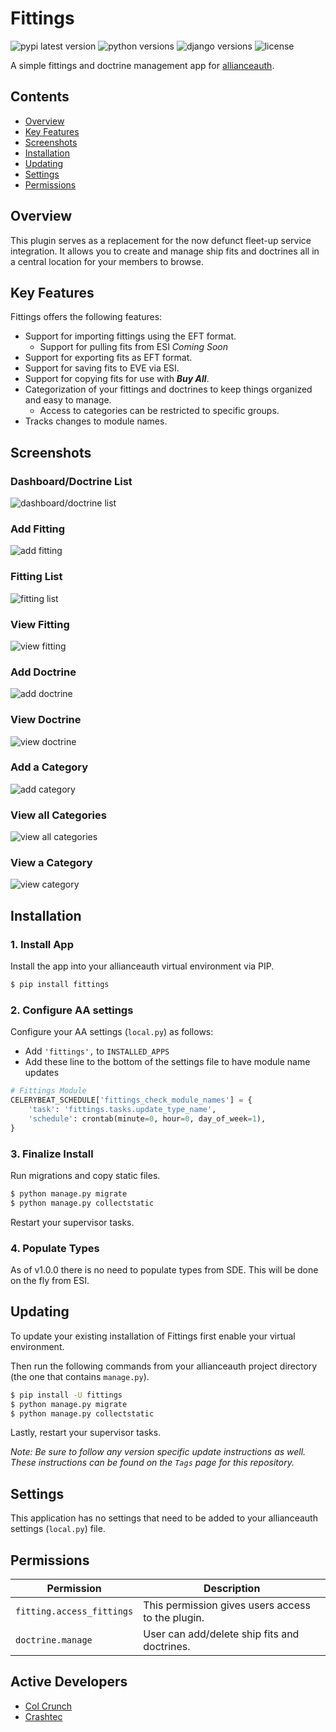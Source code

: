 # Fittings
![pypi latest version](https://img.shields.io/pypi/v/fittings?label=latest)
![python versions](https://img.shields.io/pypi/pyversions/fittings)
![django versions](https://img.shields.io/pypi/djversions/fittings?label=django)
![license](https://img.shields.io/pypi/l/fittings?color=green)

A simple fittings and doctrine management app for [allianceauth](https://gitlab.com/allianceauth/allianceauth).

## Contents

- [Overview](#overview)
- [Key Features](#key-features)
- [Screenshots](#screenshots)
- [Installation](#installation)
- [Updating](#updating)
- [Settings](#settings)
- [Permissions](#permissions)


## Overview
This plugin serves as a replacement for the now defunct fleet-up service integration. It allows you to create and manage ship fits and doctrines all in a 
central location for your members to browse.

## Key Features
Fittings offers the following features:

* Support for importing fittings using the EFT format. 
  * Support for pulling fits from ESI *Coming Soon*
* Support for exporting fits as EFT format.
* Support for saving fits to EVE via ESI.
* Support for copying fits for use with ***Buy All***.
* Categorization of your fittings and doctrines to keep things organized
and easy to manage.
  * Access to categories can be restricted to specific groups.
* Tracks changes to module names.

## Screenshots

### Dashboard/Doctrine List
![dashboard/doctrine list](https://i.imgur.com/AUla6oR.png)

### Add Fitting
![add fitting](https://i.imgur.com/09Ht3Zy.png)

### Fitting List
![fitting list](https://i.imgur.com/JTyaot7.png)

### View Fitting
![view fitting](https://i.imgur.com/3H2PgXC.png)

### Add Doctrine
![add doctrine](https://i.imgur.com/WWSJHmb.png)

### View Doctrine
![view doctrine](https://i.imgur.com/9IJN3jt.png)

### Add a Category
![add category](https://i.imgur.com/0ytpF66.png)

### View all Categories
![view all categories](https://i.imgur.com/kRyr34p.png)

### View a Category
![view category](https://i.imgur.com/hs7DDqp.png)

## Installation
### 1. Install App
Install the app into your allianceauth virtual environment via PIP.

```bash
$ pip install fittings 
```

### 2. Configure AA settings

Configure your AA settings (`local.py`) as follows:

- Add `'fittings',` to `INSTALLED_APPS`
- Add these line to the bottom of the settings file to have module name updates

```python
# Fittings Module
CELERYBEAT_SCHEDULE['fittings_check_module_names'] = {
    'task': 'fittings.tasks.update_type_name',
    'schedule': crontab(minute=0, hour=0, day_of_week=1),
}
```
### 3. Finalize Install
Run migrations and copy static files. 

```bash
$ python manage.py migrate
$ python manage.py collectstatic
```

Restart your supervisor tasks.

### 4. Populate Types
As of v1.0.0 there is no need to populate types from SDE. This will be done on the fly from
ESI. 

## Updating
To update your existing installation of Fittings first enable your virtual environment.

Then run the following commands from your allianceauth project directory (the one that contains `manage.py`).

```bash
$ pip install -U fittings
$ python manage.py migrate
$ python manage.py collectstatic
```

Lastly, restart your supervisor tasks.

*Note: Be sure to follow any version specific update instructions as well. These instructions can be found on the `Tags` page for this repository.*

## Settings
This application has no settings that need to be added to your allianceauth settings (`local.py`) file.

## Permissions

Permission | Description
-- | --
`fitting.access_fittings` | This permission gives users access to the plugin.
`doctrine.manage` | User can add/delete ship fits and doctrines.

## Active Developers
* [Col Crunch](http://gitlab.com/colcrunch)
* [Crashtec](https://gitlab.com/huideaki)